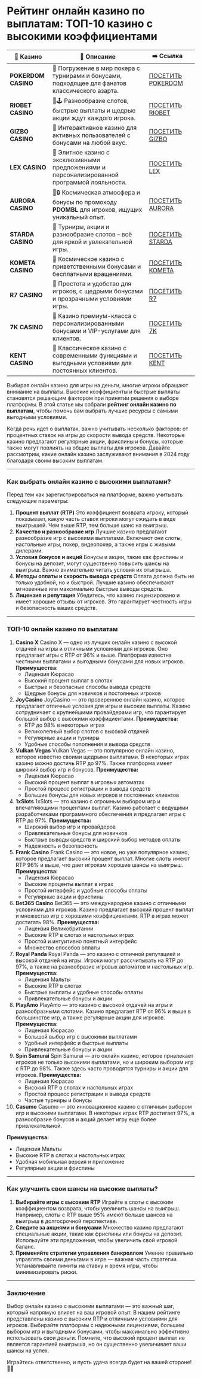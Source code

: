 # Рейтинг онлайн казино по выплатам: ТОП-10 казино с высокими коэффициентами
| 🎰 Казино           | 📜 Описание                                                                                       | ➡️ Ссылка                                                                                          |   |
| ------------------- | ------------------------------------------------------------------------------------------------- | -------------------------------------------------------------------------------------------------- | - |
| **POKERDOM CASINO** | 🎲 Погружение в мир покера с турнирами и бонусами, подходящее для фанатов классического азарта.   | [ПОСЕТИТЬ POKERDOM](https://brandplay.link/FwVc4f)                                                 |   |
| **RIOBET CASINO**   | 🌟🕹️ Разнообразие слотов, быстрые выплаты и щедрые акции ждут каждого игрока.                    | [ПОСЕТИТЬ RIOBET](https://brandplay.link/TnjsxFvH)                                                 |   |
| **GIZBO CASINO**    | 🚀 Интерактивное казино для активных пользователей с бонусами на любой вкус.                      | [ПОСЕТИТЬ GIZBO](https://brandplay.link/rvzLrVLp)                                                  |   |
| **LEX CASINO**      | 🎰 Элитное казино с эксклюзивными предложениями и персонализированной программой лояльности.      | [ПОСЕТИТЬ LEX](https://brandplay.link/VMqNXPFs)                                                    |   |
| **AURORA CASINO**   | 🌌🔒 Космическая атмосфера и бонусы по промокоду **PDOMBL** для игроков, ищущих уникальный опыт. | [ПОСЕТИТЬ AURORA](https://10trafic-stat2.com/click/668546556bcc6313411604bc/6766/13031/subaccount) |   |
| **STARDA CASINO**   | 🌠 Турниры, акции и разнообразие слотов – всё для яркой и увлекательной игры.                     | [ПОСЕТИТЬ STARDA](https://brandplay.link/HDcDrxLk)                                                 |   |
| **KOMETA CASINO**   | 💫 Космическое казино с приветственными бонусами и бесплатными вращениями.                        | [ПОСЕТИТЬ KOMETA](https://brandplay.link/jHzFFYGv)                                                 |   |
| **R7 CASINO**       | 🎯 Простота и удобство для игроков, с щедрыми бонусами и прозрачными условиями игры.              | [ПОСЕТИТЬ R7](https://brandplay.link/dByFXP7h)                                                     |   |
| **7K CASINO**       | 💎 Казино премиум-класса с персонализированными бонусами и VIP-услугами для клиентов.             | [ПОСЕТИТЬ 7K](https://brandplay.link/dd46bNgD)                                                     |   |
| **KENT CASINO**     | 🎲 Классическое казино с современными функциями и выгодными условиями для постоянных клиентов.    | [ПОСЕТИТЬ KENT](https://brandplay.link/XRH1g6Vb)                                                   |   |
Выбирая онлайн казино для игры на деньги, многие игроки обращают внимание на выплаты. Высокие коэффициенты и быстрые выплаты становятся решающим фактором при принятии решения о выборе платформы. В этой статье мы собрали **рейтинг онлайн казино по выплатам**, чтобы помочь вам выбрать лучшие ресурсы с самыми выгодными условиями.

Когда речь идет о выплатах, важно учитывать несколько факторов: от процентных ставок на игры до скорости вывода средств. Некоторые казино предлагают регулярные акции, фриспины и бонусы, которые также могут повлиять на общие выплаты для игроков. Давайте рассмотрим, какие онлайн казино заслуживают внимания в 2024 году благодаря своим высоким выплатам.

***

### Как выбрать онлайн казино с высокими выплатами?

Перед тем как зарегистрироваться на платформе, важно учитывать следующие параметры:

1. **Процент выплат (RTP)**
   Это коэффициент возврата игроку, который показывает, какую часть ставок игроки могут ожидать в виде выигрышей. Чем выше RTP, тем больше шанс на выигрыш.
2. **Качество и разнообразие игр**
   Лучшие казино предлагают разнообразие игр с высокими выплатами. Включают они слоты, настольные игры, покер, видеопокер, а также игры с живыми дилерами.
3. **Условия бонусов и акций**
   Бонусы и акции, такие как фриспины и бонусы на депозит, могут существенно повысить шансы на выигрыш. Важно внимательно читать условия их отыгрыша.
4. **Методы оплаты и скорость вывода средств**
   Оплата должна быть не только удобной, но и быстрой. Лучшие казино обеспечивают мгновенные или максимально быстрые выводы средств.
5. **Лицензия и репутация**
   Убедитесь, что казино лицензировано и имеет хорошие отзывы от игроков. Это гарантирует честность игры и безопасность ваших средств.

***

### ТОП-10 онлайн казино по выплатам

1. **Casino X**
   Casino X — одно из лучших онлайн казино с высокой отдачей на игры и отличными условиями для игроков. Оно предлагает игры с RTP от 96% и выше. Платформа известна честными выплатами и выгодными бонусами для новых игроков.
   **Преимущества:**
   * Лицензия Кюрасао
   * Высокий процент выплат в слотах
   * Быстрые и безопасные способы вывода средств
   * Щедрые бонусы для новичков и постоянных игроков
2. **JoyCasino**
   JoyCasino — это проверенное онлайн казино, которое предлагает отличные условия для игры и высокие выплаты. Казино сотрудничает с крупнейшими провайдерами игр, что гарантирует большой выбор с высокими коэффициентами.
   **Преимущества:**
   * RTP до 98% в некоторых играх
   * Великолепный выбор слотов с высокой отдачей
   * Регулярные акции и турниры
   * Удобные способы пополнения и вывода средств
3. **Vulkan Vegas**
   Vulkan Vegas — это популярное онлайн казино, которое известно своими щедрыми выплатами. В некоторых играх казино можно достичь RTP до 97%. Также платформа имеет широкий выбор игр и бонусов.
   **Преимущества:**
   * Лицензия Кюрасао
   * Высокий процент выплат в игровых автоматах
   * Простой процесс регистрации и вывода средств
   * Большие бонусы для новых игроков и постоянных клиентов
4. **1xSlots**
   1xSlots — это казино с огромным выбором игр и впечатляющими процентами выплат. Казино работает с ведущими разработчиками программного обеспечения и предлагает игры с RTP до 97%.
   **Преимущества:**
   * Широкий выбор игр и провайдеров
   * Привлекательные бонусы для новичков
   * Быстрые выводы средств и широкий выбор методов оплаты
   * Надежность и безопасность
5. **Frank Casino**
   Frank Casino — это новое, но уже популярное казино, которое предлагает высокий процент выплат. Многие слоты имеют RTP 96% и выше, что дает игрокам хорошие шансы на выигрыш.
   **Преимущества:**
   * Лицензия Кюрасао
   * Высокие проценты выплат в играх
   * Простой интерфейс и удобные способы оплаты
   * Регулярные акции и фриспины
6. **Bet365 Casino**
   Bet365 — это международное казино с отличными условиями для игроков. Казино предлагает высокий процент выплат и множество игр с хорошими коэффициентами. RTP в играх может достигать 98%.
   **Преимущества:**
   * Лицензия Великобритании
   * Высокие RTP в слотах и настольных играх
   * Простой и интуитивно понятный интерфейс
   * Множество способов оплаты
7. **Royal Panda**
   Royal Panda — это казино с отличной репутацией и высокой отдачей на игры. Игроки могут рассчитывать на RTP до 97%, а также на разнообразие игровых автоматов и настольных игр.
   **Преимущества:**
   * Лицензия Мальты
   * Высокие RTP в слотах
   * Быстрые выплаты и удобные способы оплаты
   * Привлекательные бонусы и акции
8. **PlayAmo**
   PlayAmo — это казино с высокой отдачей на игры и разнообразными слотами. Казино предлагает RTP от 96% и выше в большинстве игр, а также регулярные акции для игроков.
   **Преимущества:**
   * Лицензия Кюрасао
   * Большой выбор игр с высокими выплатами
   * Удобный интерфейс и быстрые выплаты
   * Привлекательные бонусы и акции
9. **Spin Samurai**
   Spin Samurai — это онлайн казино, которое привлекает игроков не только высокими выплатами, но и широким выбором игр с RTP до 98%. Также здесь часто проводятся турниры и акции для игроков.
   **Преимущества:**
   * Лицензия Кюрасао
   * Високий RTP в слотах и настольных играх
   * Простой процесс регистрации и вывода средств
   * Частые турниры и бонусы
10. **Casumo**
    Casumo — это инновационное казино с отличным выбором игр и высокими выплатами. В некоторых играх RTP достигает 97%, а разнообразие бонусов и акций делает игру еще более привлекательной.

**Преимущества:**

* Лицензия Мальты
* Высокие RTP в слотах и настольных играх
* Удобная мобильная версия и приложение
* Регулярные акции и фриспины

***

### Как улучшить свои шансы на высокие выплаты?

1. **Выбирайте игры с высоким RTP**
   Играйте в слоты с высоким коэффициентом возврата, чтобы увеличить шансы на выигрыш. Например, слоты с RTP выше 95% имеют больше шансов на выигрыш в долгосрочной перспективе.
2. **Следите за акциями и бонусами**
   Множество казино предлагают специальные акции, такие как фриспины или бонусы на депозит. Используйте эти предложения, чтобы увеличить свой игровой баланс.
3. **Применяйте стратегии управления банкроллом**
   Умение правильно управлять своими деньгами в игре — важная часть стратегии. Устанавливайте лимиты на ставку и время игры, чтобы минимизировать риски.

***

### Заключение

Выбор онлайн казино с высокими выплатами — это важный шаг, который напрямую влияет на ваш игровой опыт. В нашем рейтинге представлены казино с высоким RTP и отличными условиями для игроков. Выбирайте платформы с надежными лицензиями, большим выбором игр и выгодными бонусами, чтобы максимально эффективно использовать свои деньги. Помните, что высокий процент выплат не является гарантией выигрыша, но он существенно увеличивает ваши шансы на успех.

Играйтесь ответственно, и пусть удача всегда будет на вашей стороне! 🎰💸
